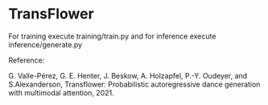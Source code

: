 # TransFlower

For training execute training/train.py and for inference execute inference/generate.py

Reference:

G. Valle-Pérez, G. E. Henter, J. Beskow, A. Holzapfel, P.-Y. Oudeyer, and S.Alexanderson, Transflower: Probabilistic autoregressive dance generation with multimodal attention, 2021.
